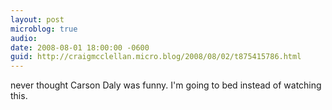 ```yaml
---
layout: post
microblog: true
audio: 
date: 2008-08-01 18:00:00 -0600
guid: http://craigmcclellan.micro.blog/2008/08/02/t875415786.html
---
```

never thought Carson Daly was funny.  I'm going to bed instead of watching this.
